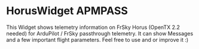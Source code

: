 # HorusWidget APMPASS
This Widget shows telemetry information on FrSky Horus (OpenTX 2.2 needed) for ArduPilot / FrSky passthrough telemetry.
It can show Messages and a few important flight parameters. Feel free to use and or improve it :)
